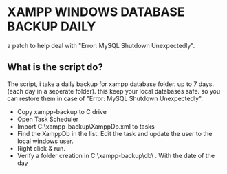 # XAMPP WINDOWS DATABASE BACKUP DAILY
a patch to help deal with "Error: MySQL Shutdown Unexpectedly".

## What is the script do? ##
The script, i take a daily backup for xampp database folder. up to 7 days. (each day in a seperate folder).
this keep your local databases safe. so you can restore them in case of "Error: MySQL Shutdown Unexpectedly".



* Copy xampp-backup to C drive
* Open Task Scheduler
* Import C:\xampp-backup\XamppDb.xml to tasks
* Find the XamppDb in the list. Edit the task and update the user to the local windows user.
* Right click & run. 
* Verify a folder creation in C:\xampp-backup\db\ . With the date of the day